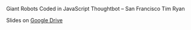Giant Robots Coded in JavaScript
Thoughtbot – San Francisco
Tim Ryan

Slides on [Google Drive](https://docs.google.com/presentation/d/1cQH0knjwbpzzjweqTn5zC-R5cKkZrQ3AM6FB1pK33Lg/edit?usp=sharing)
